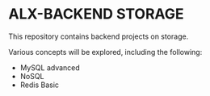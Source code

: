 # ALX-BACKEND STORAGE
This repository contains backend projects on storage.

Various concepts will be explored, including the following:
- MySQL advanced
- NoSQL
- Redis Basic
